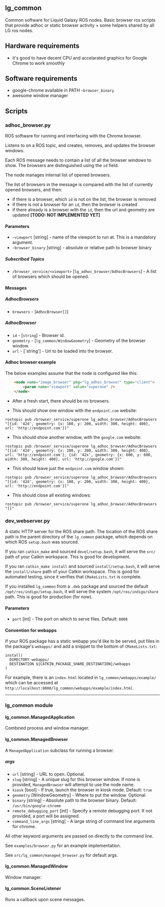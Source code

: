 lg\_common
----------

Common software for Liquid Galaxy ROS nodes. Basic browser ros scripts
that provide adhoc or static browser activity + some helpers shared by
all LG ros nodes.

## Hardware requirements

* it's good to have decent CPU and accelarated graphics for Google
  Chrome to work smoothly

## Software requirements

* google-chrome available in PATH `~browser_binary`
* awesome window manager

## Scripts

### adhoc\_browser.py

ROS software for running and interfacing with the Chrome browser.

Listens to on a ROS topic, and creates, removes, and updates the browser windows.

Each ROS message needs to contain a list of all the browser windows to show. The browsers are distinguished using the `id` field.

The node manages internal list of opened browsers.

The list of browsers in the message is compared with the list of currently opened browsers, and then:

* if there is a browser, which `id` is not on the list, the browser is removed
* if there is not a browser for an `id`, then the browser is created
* if there already is a browser with the `id`, then the url and geometry are updated **[TODO: NOT IMPLEMENTED YET]**

#### Parameters

* `~viewport` [string] - name of the viewport to run at. This is a mandatory argument.
* `~browser_binary` [string] - absolute or relative path to browser binary

##### Subscribed Topics

* `/browser_service/<viewport>` [`lg_adhoc_browser/AdhocBrowsers`] - A list of browsers which should be opened.

#### Messages

##### AdhocBrowsers

* `browsers` - [`AdhocBrowser[]`]

##### AdhocBrowser

* `id` - [`string`] - Browser id.
* `geometry` - [`lg_common/WindowGeometry`] - Geometry of the browser window.
* `url` - [`string'] - Url to be loaded into the browser.

#### Adhoc browser example

The below examples assume that the node is configured like this:

```html
    <node name="image_browser" pkg="lg_adhoc_browser" type="client">
        <param name="viewport" value="superone" />
    </node>
```

* After a fresh start, there should be no browsers.

* This should show one window with the `endpoint.com` website:

```
rostopic pub /browser_service/superone lg_adhoc_browser/AdhocBrowsers "[{id: '42d', geometry: {x: 100, y: 200, width: 300, height: 400}, url: 'http://endpoint.com'}]"
```

* This should show another window, with the `google.com` website:

```
rostopic pub /browser_service/superone lg_adhoc_browser/AdhocBrowsers "[{id: '42d', geometry: {x: 100, y: 200, width: 300, height: 400}, url: 'http://endpoint.com'}, {id: '42x', geometry: {x: 600, y: 600, width: 300, height: 400}, url: 'http://google.com'}]"
```

* This should leave just the `endpoint.com` window shown:

```
rostopic pub /browser_service/superone lg_adhoc_browser/AdhocBrowsers "[{id: '42d', geometry: {x: 100, y: 200, width: 300, height: 400}, url: 'http://endpoint.com'}]"
```

* This should close all existing windows:

```
rostopic pub /browser_service/superone lg_adhoc_browser/AdhocBrowsers "[]"
```

### dev\_webserver.py

A static HTTP server for the ROS share path. The location of the ROS share path is the parent directory of the `lg_common` package, which depends on which ROS `setup.bash` was sourced.

If you ran `catkin_make` and sourced `devel/setup.bash`, it will serve the `src/` path of your Catkin workspace. This is good for development.

If you ran `catkin_make install` and sourced `install/setup.bash`, it will serve the `install/share` path of your Catkin workspace. This is good for automated testing, since it verifies that `CMakeLists.txt` is complete.

If you installed `lg_common` from a `.deb` package and sourced the default `/opt/ros/indigo/setup.bash`, it will serve the system `/opt/ros/indigo/share` path. This is good for production (for now).

#### Parameters

* `port` [int] - The port on which to serve files. Default: `8008`

#### Convention for webapps

If your ROS package has a static webapp you'd like to be served, put files in the package's `webapps/` and add a snippet to the bottom of `CMakeLists.txt`:

    install(
      DIRECTORY webapps/
      DESTINATION ${CATKIN_PACKAGE_SHARE_DESTINATION}/webapps
    )

For example, there is an `index.html` located in `lg_common/webapps/example/` which can be accessed at `http://localhost:8008/lg_common/webapps/example/index.html`.

----------------------

### lg\_common module

#### lg\_common.ManagedApplication

Combined process and window manager.

#### lg\_common.ManagedBrowser

A `ManagedApplication` subclass for running a browser.

##### args

* `url` [string] - URL to open. Optional.
* `slug` [string] - A unique slug for this browser window. If none is provided, `ManagedBrowser` will attempt to use the node name.
* `kiosk` [bool] - If true, launch the browser in kiosk mode. Default: `true`
* `geometry` [WindowGeometry] - Where to put the window. Optional.
* `binary` [string] - Absolute path to the browser binary. Default: `/usr/bin/google-chrome`
* `remote_debugging_port` [int] - Specify a remote debugging port. If not provided, a port will be assigned.
* `command_line_args` [string] - A large string of command line arguments for chrome.

All other keyword arguments are passed on directly to the command line.

See `examples/browser.py` for an example implementation.

See `src/lg_common/managed_browser.py` for default args.

#### lg\_common.ManagedWindow

Window manager.

#### lg\_common.SceneListener

Runs a callback upon scene messages.

